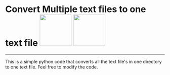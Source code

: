 <h1>Convert Multiple text files to one text file  <img src="https://www.freepngimg.com/download/android/72537-icons-python-programming-computer-social-tutorial.png" width="100"/>
<img src="https://img.pngio.com/many-png-6-png-image-many-png-700_360.png" width="100"/>
</h1>

---

This is a simple python code that converts all the text file's in one directory to one text file.
Feel free to modify the code.
